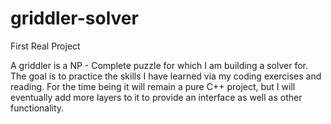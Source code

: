# griddler-solver
First Real Project

A griddler is a NP - Complete puzzle for which I am building a solver for. The goal is to practice the skills I have learned via my coding exercises and reading. For the time being it will remain a pure C++ project, but I will eventually add more layers to it to provide an interface as well as other functionality. 
